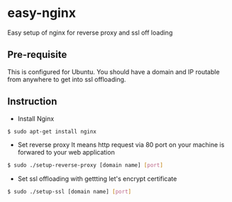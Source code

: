 # easy-nginx
Easy setup of nginx for reverse proxy and ssl off loading

## Pre-requisite
This is configured for Ubuntu.
You should have a domain and IP routable from anywhere to get into ssl offloading.

## Instruction
- Install Nginx
```bash
$ sudo apt-get install nginx
```

- Set reverse proxy
It means http request via 80 port on your machine is forwared to your web application
```bash
$ sudo ./setup-reverse-proxy [domain name] [port]
```

- Set ssl offloading with gettting let's encrypt certificate
```bash
$ sudo ./setup-ssl [domain name] [port]
```
